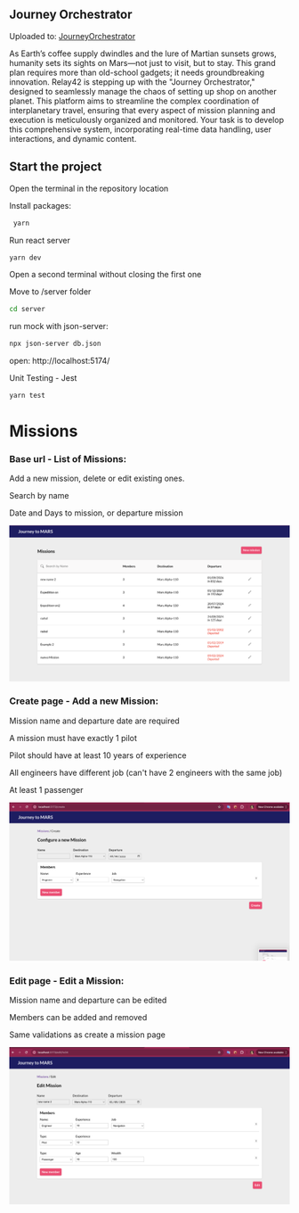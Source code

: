 ## Journey Orchestrator

Uploaded to:
[JourneyOrchestrator](https://guadalazzo.github.io/JourneyOrchestrator/)

As Earth’s coffee supply dwindles and the lure of Martian sunsets grows, humanity sets its sights
on Mars—not just to visit, but to stay. This grand plan requires more than old-school gadgets; it
needs groundbreaking innovation. Relay42 is stepping up with the "Journey Orchestrator,"
designed to seamlessly manage the chaos of setting up shop on another planet. This platform
aims to streamline the complex coordination of interplanetary travel, ensuring that every aspect of
mission planning and execution is meticulously organized and monitored. Your task is to develop
this comprehensive system, incorporating real-time data handling, user interactions, and dynamic
content.

## Start the project

Open the terminal in the repository location

Install packages:

```bash
 yarn
```

Run react server

```bash
yarn dev
```

Open a second terminal without closing the first one

Move to /server folder

```bash
cd server
```

run mock with json-server:

```bash
npx json-server db.json
```

open: http://localhost:5174/

Unit Testing - Jest

```bash
yarn test
```

# Missions

### Base url - List of Missions:

Add a new mission, delete or edit existing ones.

Search by name

Date and Days to mission, or departure mission

![Main screen](public/assets/Missions.png 'Missions')

### Create page - Add a new Mission:

Mission name and departure date are required

A mission must have exactly 1 pilot

Pilot should have at least 10 years of experience

All engineers have different job (can't have 2 engineers with the same job)

At least 1 passenger

![Create](public/assets/Create.png 'Create')

### Edit page - Edit a Mission:

Mission name and departure can be edited

Members can be added and removed

Same validations as create a mission page

![Edit](public/assets/Edit.png 'Edit')
